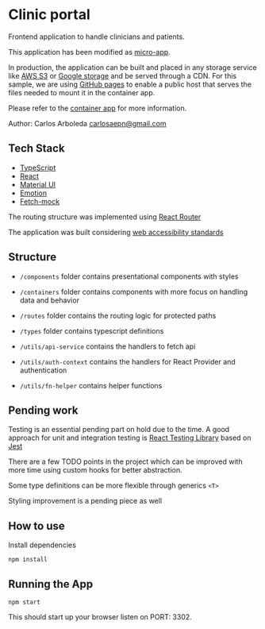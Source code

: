 # Clinic portal

Frontend application to handle clinicians and patients.

This application has been modified as
[micro-app](https://martinfowler.com/articles/micro-frontends.html).

In production, the application can be built and placed in any storage service
like [AWS S3](https://aws.amazon.com/s3/) or
[Google storage](https://cloud.google.com/storage/docs/introduction) and be
served through a CDN. For this sample, we are using
[GitHub pages](https://docs.github.com/en/pages) to enable a public host that
serves the files needed to mount it in the container app.

Please refer to the
[container app](https://github.com/carl0sarb0leda/microf-container-app) for more
information.

Author: Carlos Arboleda carlosaepn@gmail.com

## Tech Stack

- [TypeScript](https://www.typescriptlang.org/)
- [React](https://reactjs.org/)
- [Material UI](https://mui.com/)
- [Emotion](https://emotion.sh/docs/introduction)
- [Fetch-mock](https://www.wheresrhys.co.uk/fetch-mock/)

The routing structure was implemented using
[React Router](https://reactrouter.com/en/main)

The application was built considering
[web accessibility standards](https://www.w3.org/WAI/)

## Structure

- `/components` folder contains presentational components with styles

- `/containers` folder contains components with more focus on handling data and
  behavior

- `/routes` folder contains the routing logic for protected paths

- `/types` folder contains typescript definitions

- `/utils/api-service` contains the handlers to fetch api

- `/utils/auth-context` contains the handlers for React Provider and
  authentication

- `/utils/fn-helper` contains helper functions

## Pending work

Testing is an essential pending part on hold due to the time. A good approach
for unit and integration testing is
[React Testing Library](https://testing-library.com/) based on
[Jest](https://jestjs.io/)

There are a few TODO points in the project which can be improved with more time
using custom hooks for better abstraction.

Some type definitions can be more flexible through generics `<T>`

Styling improvement is a pending piece as well

## How to use

Install dependencies

```shell
npm install
```

## Running the App

```shell
npm start
```

This should start up your browser listen on PORT: 3302.
